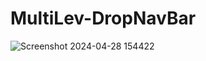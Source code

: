 # MultiLev-DropNavBar

![Screenshot 2024-04-28 154422](https://github.com/AgnesGeller/MultiLev-DropNavBar/assets/147996856/5bc85536-0c04-486b-8202-c63a40928b8b)